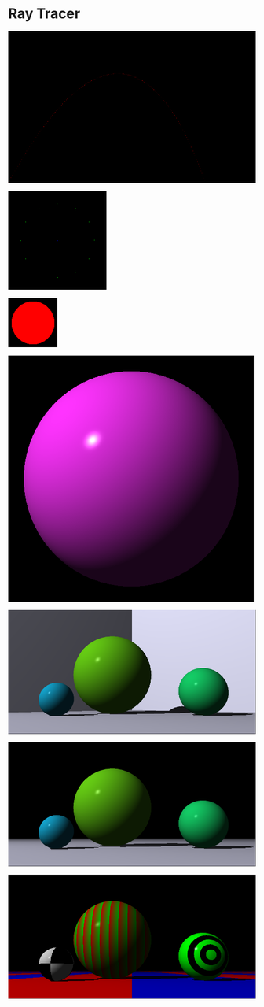 # Ray Tracer

![](putting_all_together/chap2.png)

![](putting_all_together/chap4.png)

![](putting_all_together/chap5.png)

![](putting_all_together/chap6.png)

![](putting_all_together/chap7.png)

![](putting_all_together/chap9.png)

![](putting_all_together/chap10.png)
